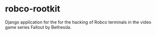 # robco-rootkit
Django application for the for the hacking of Robco terminals in the video game series Fallout by Bethesda.
